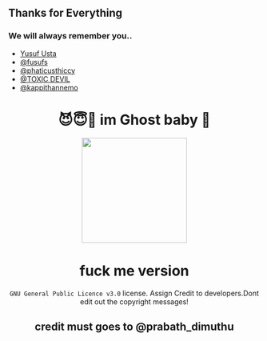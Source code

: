 ## Thanks for Everything 
### We will always remember you..

- [Yusuf Usta](https://github.com/yusufusta)
- [@fusufs](https://t.me/fusufs)
- [@phaticusthiccy](https://github.com/phaticusthiccy)
- [@TOXIC DEVIL](https://github.com/TOXIC-DEVIL)
- [@kappithannemo](https://github.com/kappithannemo)

<h1 align="center"><b>  😈😇👻 im Ghost baby 👻</b></h1>
<div align="center">

  <img src="https://telegra.ph/file/bc8b55b77fa9c1923ef48.jpgh" width="210" height="210">

  <h1>fuck me version </h1>


 `GNU General Public Licence v3.0` license.
Assign Credit to developers.Dont edit out the copyright messages!
  
  ## credit must goes to @prabath_dimuthu

